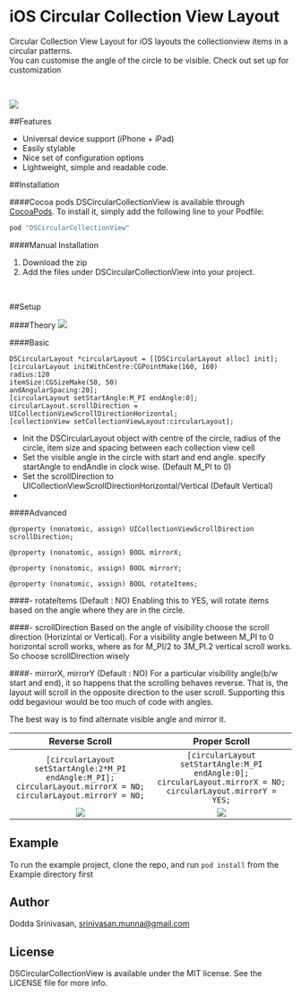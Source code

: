 # iOS Circular Collection View Layout
Circular Collection View Layout for iOS layouts the collectionview items in a circular patterns.<br>
You can customise the angle of the circle to be visible. Check out set up for customization

<br>

![](http://res.cloudinary.com/dm6lqaxjt/image/upload/c_scale,h_392/v1467874733/circular%20collection%20view%20layout.png)

##Features

- Universal device support (iPhone + iPad)
- Easily stylable
- Nice set of configuration options
- Lightweight, simple and readable code.

##Installation

####Cocoa pods
DSCircularCollectionView is available through [CocoaPods](http://cocoapods.org). To install
it, simply add the following line to your Podfile:

```ruby
pod "DSCircularCollectionView"
```

####Manual Installation

1. Download the zip
2. Add the files under DSCircularCollectionView into your project.
<br>

##Setup

####Theory
![](http://res.cloudinary.com/dm6lqaxjt/image/upload/c_scale,h_336/v1467878560/Circular%20collection%20view%20theory.png)

####Basic
```
DSCircularLayout *circularLayout = [[DSCircularLayout alloc] init];
[circularLayout initWithCentre:CGPointMake(160, 160)
radius:120
itemSize:CGSizeMake(50, 50)
andAngularSpacing:20];
[circularLayout setStartAngle:M_PI endAngle:0];
circularLayout.scrollDirection = UICollectionViewScrollDirectionHorizontal;
[collectionView setCollectionViewLayout:circularLayout];
```

* Init the DSCircularLayout object with centre of the circle, radius of the circle, item size and spacing between each collection view cell
* Set the visible angle in the circle with start and end angle. specify startAngle to endAndle in clock wise. (Default M_PI to 0)
* Set the scrollDirection to UICollectionViewScrollDirectionHorizontal/Vertical (Default Vertical)
*

####Advanced

```
@property (nonatomic, assign) UICollectionViewScrollDirection scrollDirection;

@property (nonatomic, assign) BOOL mirrorX;

@property (nonatomic, assign) BOOL mirrorY;

@property (nonatomic, assign) BOOL rotateItems;
```

####- rotateItems (Default : NO)
Enabling this to YES, will rotate items based on the angle where they are in the circle.


####- scrollDirection
Based on the angle of visibility choose the scroll direction (Horizintal or Vertical). 
For a visibility angle between M_PI to 0 horizontal scroll works, where as for M_PI/2 to 3M_PI.2 vertical scroll works. So choose scrollDirection wisely

####- mirrorX, mirrorY (Default : NO)
For a particular visibility angle(b/w start and end), it so happens that the scrolling behaves reverse. That is, the layout will scroll in the opposite direction to the user scroll. Supporting this odd begaviour would be too much of code with angles.

The best way is to find alternate visible angle and mirror it.

Reverse Scroll             |  Proper Scroll
:-------------------------:|:-------------------------:
`[circularLayout setStartAngle:2*M_PI endAngle:M_PI]; circularLayout.mirrorX = NO; circularLayout.mirrorY = NO;`| `[circularLayout setStartAngle:M_PI endAngle:0]; circularLayout.mirrorX = NO; circularLayout.mirrorY = YES;`
![](http://res.cloudinary.com/dm6lqaxjt/image/upload/c_scale,h_420/v1467884392/defect.gif)  |  ![](http://res.cloudinary.com/dm6lqaxjt/image/upload/c_scale,h_420/v1467884392/proper.gif)


## Example

To run the example project, clone the repo, and run `pod install` from the Example directory first

## Author

Dodda Srinivasan, srinivasan.munna@gmail.com

## License

DSCircularCollectionView is available under the MIT license. See the LICENSE file for more info.

